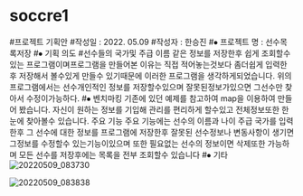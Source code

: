 # soccre1
#프로젝트 기획안
#작성일 : 2022. 05.09
#작성자 : 한승진
#⦁	프로젝트 명 : 선수목록저장
#⦁	기획 의도 
#선수들의 국가및 주급 이름 같은 정보를 저장한후 쉽게 조회할수있는 프로그램이며프로그램을 만들어본 이유는 직접 적어놓는것보다 좀더쉽게 입력한후 저장해서 볼수있게 만들수 있기때문에 이러한 프로그램을 생각하게되었습니다.
위의 프로그램에서는 선수개인적인 정보를 저장할수있으며 잘못된정보가있으면 그선수만 찾아서 수정이가능하다. 
#⦁	벤치마킹 
기존에 있던 예제를 참고하여 map을 이용하여 만들어 봤습니다. 자신이 원하는 정보를 기입해 관리를 편리하게 할수있고 전체정보또한 한눈에 찾아볼수 있습니다. 
	주요 기능 
주요 기능에는 선수의 이름과 나이 주급 국가를 입력한후 그 선수에 대한 정보를 프로그램에 저장한후 잘못된 선수정보나 변동사항이 생기면 그정보를 수정할수 있는기능이있으며 또한 필요없는 선수의 정보이면 삭제또한 가능하며 모든 선수를 저장후에는 목록을 전부 조회할수 있습니다
#⦁	기타 
	![20220509_083730](https://user-images.githubusercontent.com/104110984/167320490-c439b4ff-24ad-4f66-b8e1-050f0c3cec2d.png)

 ![20220509_083838](https://user-images.githubusercontent.com/104110984/167320494-e356cc41-304c-4b7c-85e2-b5865aa07d6a.png)

 
